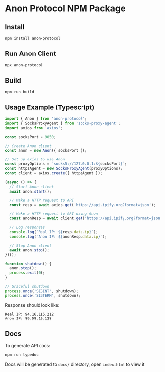 # Anon Protocol NPM Package

## Install

```sh
npm install anon-protocol
```

## Run Anon Client

```sh
npx anon-protocol
```

## Build

```sh
npm run build
```

## Usage Example (Typescript)

```typescript
import { Anon } from 'anon-protocol';
import { SocksProxyAgent } from 'socks-proxy-agent';
import axios from 'axios';

const socksPort = 9050;

// Create Anon client
const anon = new Anon({ socksPort });

// Set up axios to use Anon
const proxyOptions = `socks5://127.0.0.1:${socksPort}`;
const httpsAgent = new SocksProxyAgent(proxyOptions);
const client = axios.create({ httpsAgent });

(async () => {
  // Start Anon client
  await anon.start();

  // Make a HTTP request to API
  const resp = await axios.get('https://api.ipify.org?format=json');

  // Make a HTTP request to API using Anon
  const anonResp = await client.get('https://api.ipify.org?format=json');

  // Log responses
  console.log(`Real IP: ${resp.data.ip}`);
  console.log(`Anon IP: ${anonResp.data.ip}`);

  // Stop Anon client
  await anon.stop();
})();

function shutdown() {
  anon.stop();
  process.exit(0);
}

// Graceful shutdown
process.once('SIGINT', shutdown);
process.once('SIGTERM', shutdown);
```

Response should look like:

```
Real IP: 94.16.115.212
Anon IP: 89.58.10.128
```

## Docs

To generate API docs:

```sh
npm run typedoc
```

Docs will be generated to `docs/` directory, open `index.html` to view it